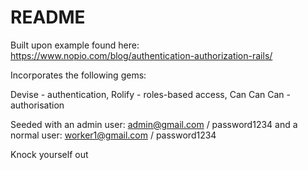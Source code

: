 # README

Built upon example found here: https://www.nopio.com/blog/authentication-authorization-rails/

Incorporates the following gems:

Devise - authentication, Rolify - roles-based access, Can Can Can - authorisation

Seeded with an admin user: admin@gmail.com / password1234 and a normal user: worker1@gmail.com / password1234

Knock yourself out

